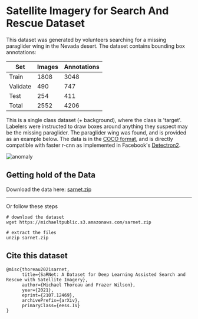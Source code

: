 # Satellite Imagery for Search And Rescue Dataset

This dataset was generated by volunteers searching for a missing paraglider wing in the Nevada desert. The dataset contains bounding box annotations:

| Set           | Images      | Annotations |
| -----------   | ----------- | ----------- |
| Train         | 1808        | 3048        |
| Validate      | 490         | 747         |
| Test          | 254         | 411         |
| Total         | 2552        |4206         |

This is a single class dataset (+ background), where the class is 'target'. Labelers were instructed to draw boxes around anything they suspect may be the missing paraglider. The paraglider wing was found, and is provided as an example below. The data is in the [COCO format](https://www.immersivelimit.com/tutorials/create-coco-annotations-from-scratch), and is directly compatible with faster r-cnn as implemented in Facebook's [Detectron2](https://github.com/facebookresearch/detectron2).

![anomaly](https://michaeltpublic.s3.amazonaws.com/images/anomaly_small.jpg)


## Getting hold of the Data

Download the data here: [sarnet.zip](https://michaeltpublic.s3.amazonaws.com/sarnet.zip)

---

Or follow these steps
```shell
# download the dataset
wget https://michaeltpublic.s3.amazonaws.com/sarnet.zip

# extract the files
unzip sarnet.zip
```

## Cite this dataset
```
@misc{thoreau2021sarnet,
      title={SaRNet: A Dataset for Deep Learning Assisted Search and Rescue with Satellite Imagery}, 
      author={Michael Thoreau and Frazer Wilson},
      year={2021},
      eprint={2107.12469},
      archivePrefix={arXiv},
      primaryClass={eess.IV}
}
```
